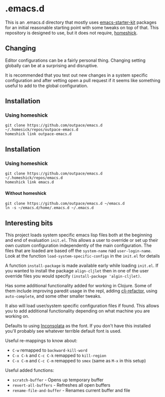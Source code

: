 # .emacs.d

This is an .emacs.d directory that mostly uses
[emacs-starter-kit](https://github.com/technomancy/emacs-starter-kit)
packages for an initial reasonable starting point with some tweaks on
top of that. This repository is designed to use, but it does not
require, [homeshick](https://github.com/andsens/homeshick).

## Changing

Editor configurations can be a fairly personal thing. Changing
setting globally can be at a surprising and disruptive.

It is recommended that you test out new changes in a system specific
configuration and after vetting open a pull request if it seems like
something useful to add to the global configuration.

## Installation

### Using homeshick

    git clone https://github.com/outpace/emacs.d ~/.homesick/repos/outpace-emacs.d
    homeshick link outpace-emacs.d

## Installation

### Using homeshick

    git clone https://github.com/outpace/emacs.d ~/.homeshick/repos/emacs.d
    homeshick link emacs.d

#### Without homeshick

    git clone https://github.com/outpace/emacs.d ~/emacs.d
    ln -s ~/emacs.d/home/.emacs.d ~/.emacs.d


## Interesting bits

This project loads system specific emacs lisp files both at the
beginning and end of evaluation `init.el`. This allows a user to
override or set up their own custom configuration independently of the
main configuration. The files that are loaded are based off the
`system-name` nad `user-login-name`. Look at the function
`load-system-specific-configs` in the `init.el` for details

A function `install-package` is made available early while loading
`init.el`. If you wanted to install the package `align-cljlet` then in
one of the user override files you would specify `(install-package 'algin-cljlet)`.

Has some additional functionality added for working in Clojure. Some
of them include improving paredit usage in the repl, adding
[clj-refactor](https://github.com/magnars/clj-refactor.el), using
`auto-complete`, and some other smaller tweaks.

It also will load user/system specific configuration files if found.
This allows you to add additional functionality depending on what
machine you are working on.

Defaults to using
[Inconsolata](http://levien.com/type/myfonts/inconsolata.html) as the
font. If you don't have this installed you'll probably see whatever
terrible default font is used.

Useful re-mappings to know about:
- `C-w` remapped to `backward-kill-word`
- `C-x C-k` and `C-c C-k` remapped to `kill-region`
- `C-x C-m` and `C-c C-m` remapped to `smex` (same as `M-x` in this setup)

Useful added functions:
- `scratch-buffer` - Opens up temporary buffer
- `revert-all-buffers` - Refreshes all open buffers
- `rename-file-and-buffer` - Renames current buffer and file
